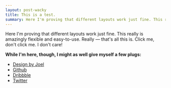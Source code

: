 ```yaml
---
layout: post-wacky
title: This is a test.
summary: Here I'm proving that different layouts work just fine. This really is amazingly flexible and easy-to-use.
---
```


Here I'm proving that different layouts work just fine. This really is amazingly flexible and easy-to-use. Really &mdash; that's all this is. Click me, don't click me. I don't care!

**While I'm here, though, I might as well give myself a few plugs:**

* [Design by Joel](http://designbyjoel.com)
* [Github](https://github.com/joelhans)
* [Dribbble](http://dribbble.com/joelhans)
* [Twitter](http://twitter.com/joelhans)